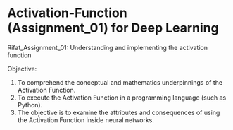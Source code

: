# Activation-Function (Assignment_01) for Deep Learning
Rifat_Assignment_01: Understanding and implementing the activation function

Objective:
1. To comprehend the conceptual and mathematics underpinnings of the Activation Function.
2. To execute the Activation Function in a programming language (such as Python).
3. The objective is to examine the attributes and consequences of using the Activation Function
inside neural networks.
